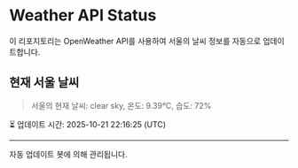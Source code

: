 
# Weather API Status

이 리포지토리는 OpenWeather API를 사용하여 서울의 날씨 정보를 자동으로 업데이트합니다.

## 현재 서울 날씨
> 서울의 현재 날씨: clear sky, 온도: 9.39°C, 습도: 72%

⏳ 업데이트 시간: 2025-10-21 22:16:25 (UTC)

---
자동 업데이트 봇에 의해 관리됩니다.
